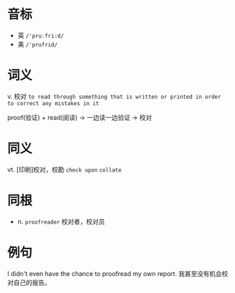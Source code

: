 # 音标

- 英 `/'pruːfriːd/`
- 美 `/'prufrid/`

# 词义

v. 校对
`to read through something that is written or printed in order to correct any mistakes in it`



proof(验证) + read(阅读) → 一边读一边验证 → 校对

# 同义

vt. [印刷]校对，校勘
`check upon` `collate`

# 同根

- n. `proofreader` 校对者，校对员

# 例句

I didn't even have the chance to proofread my own report.
我甚至没有机会校对自己的报告。


